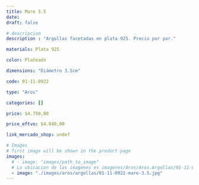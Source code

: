 ```yaml
---
title: Mare 3.5
date: 
draft: false

# descripcion
description : "Argollas facetadas en plata 925. Precio por par."

materials: Plata 925

color: Plateado

dimensions: "Diámetro 3.5cm"

code: 01-11-0922

type: "Aros"

categories: []

price: $4.750,00

price_eftvo: $4.040,00

link_mercado_shop: undef

# Images
# first image will be shown in the product page
images:
  # - image: "images/path_to_image"
  # La ubicacion de las imagenes es imagenes/Aros/Aros.Argollas/01-11-0922-mare-3.5
  - image: "./images/aros/argollas/01-11-0922-mare-3.5.jpg"
---
```

